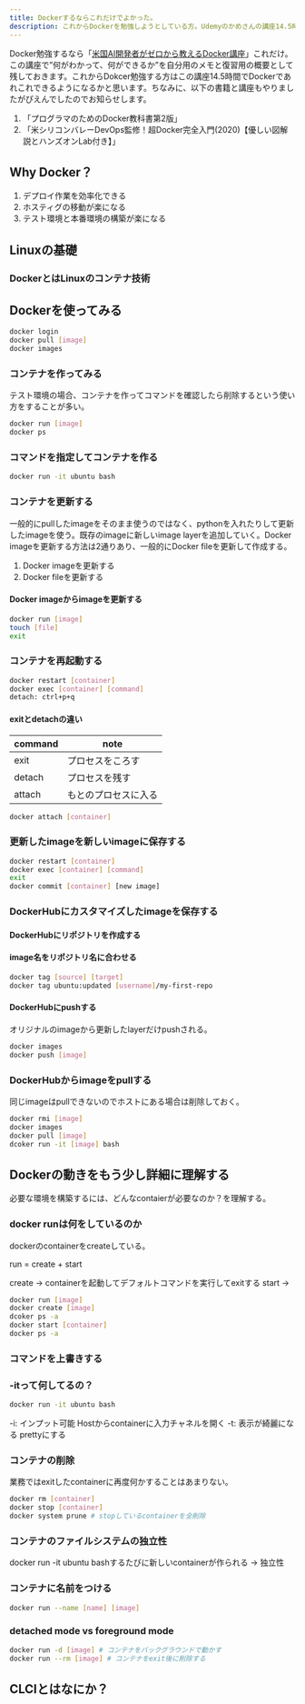 ```yaml
---
title: Dockerするならこれだけでよかった。
description: これからDockerを勉強しようとしている方。Udemyのかめさんの講座14.5時間をこなせば、個人開発がきっと捗ることでしょう。
---
```


Docker勉強するなら「<a href="https://www.udemy.com/course/aidocker/" target="_blank">米国AI開発者がゼロから教えるDocker講座</a>」これだけ。この講座で”何がわかって、何ができるか”を自分用のメモと復習用の概要として残しておきます。これからDokcer勉強する方はこの講座14.5時間でDockerであれこれできるようになるかと思います。ちなみに、以下の書籍と講座もやりましたがぴえんでしたのでお知らせします。

1. 「プログラマのためのDocker教科書第2版」
2. 「米シリコンバレーDevOps監修！超Docker完全入門(2020)【優しい図解説とハンズオンLab付き】」
<!--more-->

## Why Docker？

1. デプロイ作業を効率化できる
2. ホスティグの移動が楽になる
3. テスト環境と本番環境の構築が楽になる

## Linuxの基礎

### DockerとはLinuxのコンテナ技術

## Dockerを使ってみる

```bash
docker login
docker pull [image]
docker images
```

### コンテナを作ってみる

テスト環境の場合、コンテナを作ってコマンドを確認したら削除するという使い方をすることが多い。

```bash
docker run [image]
docker ps
```

### コマンドを指定してコンテナを作る

```bash
docker run -it ubuntu bash
```

### コンテナを更新する

一般的にpullしたimageをそのまま使うのではなく、pythonを入れたりして更新したimageを使う。既存のimageに新しいimage layerを追加していく。Docker imageを更新する方法は2通りあり、一般的にDocker fileを更新して作成する。

1. Docker imageを更新する
2. Docker fileを更新する

#### Docker imageからimageを更新する

```bash
docker run [image]
touch [file]
exit
```

### コンテナを再起動する

```bash
docker restart [container]
docker exec [container] [command]
detach: ctrl+p+q
```

#### exitとdetachの違い

|command|note|
|---|---|
|exit|プロセスをころす|
|detach|プロセスを残す|
|attach|もとのプロセスに入る|

```bash
docker attach [container]
```

### 更新したimageを新しいimageに保存する

```bash
docker restart [container]
docker exec [container] [command]
exit
docker commit [container] [new image]
```

### DockerHubにカスタマイズしたimageを保存する

#### DockerHubにリポジトリを作成する

#### image名をリポジトリ名に合わせる

```bash
docker tag [source] [target]
docker tag ubuntu:updated [username]/my-first-repo
```

#### DockerHubにpushする

オリジナルのimageから更新したlayerだけpushされる。

```bash
docker images
docker push [image]
```

### DockerHubからimageをpullする

同じimageはpullできないのでホストにある場合は削除しておく。

```bash
docker rmi [image]
docker images
docker pull [image]
dcoker run -it [image] bash
```

## Dockerの動きをもう少し詳細に理解する

必要な環境を構築するには、どんなcontaierが必要なのか？を理解する。

### docker runは何をしているのか

dockerのcontainerをcreateしている。

run = create + start

create -> containerを起動してデフォルトコマンドを実行してexitする
start ->

```bash
docker run [image]
docker create [image]
dcoker ps -a
docker start [container]
docker ps -a
```

### コマンドを上書きする

### -itって何してるの？

```bash
docker run -it ubuntu bash
```

-i: インプット可能 Hostからcontainerに入力チャネルを開く
-t: 表示が綺麗になる prettyにする

### コンテナの削除

業務ではexitしたcontainerに再度何かすることはあまりない。

```bash
docker rm [container]
docker stop [container]
docker system prune # stopしているcontainerを全削除
```

### コンテナのファイルシステムの独立性

docker run -it ubuntu bashするたびに新しいcontainerが作られる -> 独立性

### コンテナに名前をつける

```bash
docker run --name [name] [image]
```

### detached mode vs foreground mode

```bash
docker run -d [image] # コンテナをバックグラウンドで動かす
docker run --rm [image] # コンテナをexit後に削除する
```


## CLCIとはなにか？
